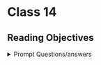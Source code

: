 # Class 14

## Reading Objectives

<details markdown="block"><summary>Prompt Questions/answers</summary>

[CSS Transforms](http://learn.shayhowe.com/advanced-html-css/css-transforms/)

1.  What does a CSS transform allow the developer to do to an element?
	2. To rotate, scale, skew, translate html elements.
2.  Provide an example of a transform and how you could see that being used on a website.
	1. If we wanted an image we wanted to spin continuously during load times.

[CSS Transitions & Animations](http://learn.shayhowe.com/advanced-html-css/transitions-animations/)

1.  What does a CSS transition allow the developer to do to an element?
	1. a transition lets a developer create a smooth visual effect as an element moves from one state to another, such as changing its color, position, size, or opacity.
2.  How does a CSS animation differ from a CSS transition?
	1. Animations are used to create more complex and dynamic effects
	2. They're also more customizable.
	3. And require more code.

[8 simple CSS3 transitions that will wow your users](http://www.webdesignerdepot.com/2014/05/8-simple-css3-transitions-that-will-wow-your-users)

1.  What are some benefits to using CSS transitions on websites?
	1. Improved user experience, reduced lload times, and easy to implement. 

</details>